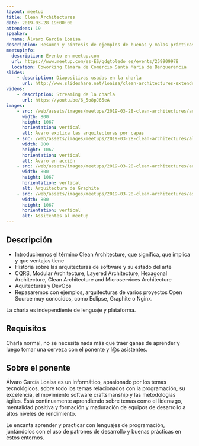 ```yaml
---
layout: meetup
title: Clean Architectures
date: 2019-03-28 19:00:00
attendees: 19
speaker:
  name: Álvaro García Loaisa
description: Resumen y síntesis de ejemplos de buenas y malas prácticas a la hora de construir una arquitectura
meetupinfo:
  description: Evento en meetup.com
  url: https://www.meetup.com/es-ES/gdgtoledo_es/events/259909978
  location: Coworking Cámara de Comercio Santa María de Benquerencia
slides:
    - description: Diapositivas usadas en la charla
      url: http://www.slideshare.net/loaisa/clean-architectures-extended
videos:
    - description: Streaming de la charla
      url: https://youtu.be/6_5o8pJ65eA
images:
    - src: /web/assets/images/meetups/2019-03-28-clean-architectures/arquitectura-por-capas.jpg
      width: 800
      height: 1067
      horientation: vertical
      alt: Ávaro explica las arquitecturas por capas
    - src: /web/assets/images/meetups/2019-03-28-clean-architectures/alvaro-en-accion.jpg
      width: 800
      height: 1067
      horientation: vertical
      alt: Ávaro en acción
    - src: /web/assets/images/meetups/2019-03-28-clean-architectures/arquitectura-graphite.jpg
      width: 800
      height: 1067
      horientation: vertical
      alt: Arquitectura de Graphite
    - src: /web/assets/images/meetups/2019-03-28-clean-architectures/asistentes.jpg
      width: 800
      height: 1067
      horientation: vertical
      alt: Assitentes al meetup
---
```


## Descripción
- Introduciremos el término Clean Architecture, que significa, que implica y que ventajas tiene
- Historia sobre las arquitecturas de software y su estado del arte
- CQRS, Modular Architecture, Layered Architecture, Hexagonal Architecture, Clean Architecture and Microservices Architecture
- Aquitecturas y DevOps
- Repasaremos con ejemplos, arquitecturas de varios proyectos Open Source muy conocidos, como Eclipse, Graphite o Nginx.

La charla es independiente de lenguaje y plataforma.

## Requisitos
Charla normal, no se necesita nada más que traer ganas de aprender y luego tomar una cerveza con el ponente y l@s asistentes.

## Sobre el ponente
Álvaro García Loaisa es un informático, apasionado por los temas tecnológicos, sobre todo los temas relacionados con la programación, su excelencia, el movimiento software craftsmanship y las metodologías ágiles. Está continuamente aprendiendo sobre temas como el liderazgo, mentalidad positiva y formación y maduración de equipos de desarrollo a altos niveles de rendimiento.

Le encanta aprender y practicar con lenguajes de programación, juntándolos con el uso de patrones de desarrollo y buenas prácticas en estos entornos.